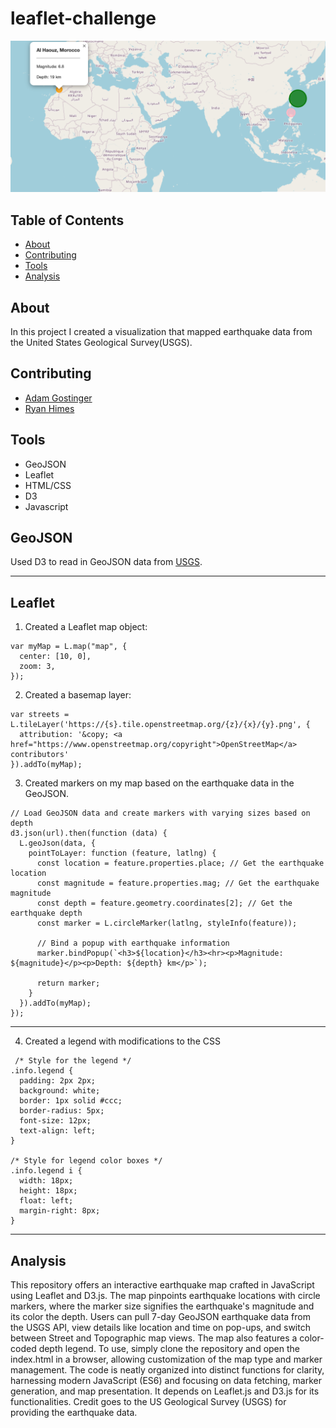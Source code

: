 # leaflet-challenge

<img src = "images/EarthquakesMonth.png">

## Table of Contents
- [About](#About)
- [Contributing](#Contributing)
- [Tools](#Tools)
- [Analysis](#Analysis)

## About
In this project I created a visualization that mapped earthquake data from the United States Geological Survey(USGS).

## Contributing
- <a href="https://www.github.com/agostinger/" target="_blank">Adam Gostinger</a>
- <a href="https://www.github.com/Ryguy57/" target="_blank">Ryan Himes</a>

## Tools
- GeoJSON
- Leaflet
- HTML/CSS
- D3
- Javascript

## GeoJSON
Used D3 to read in GeoJSON data from [USGS]("https://earthquake.usgs.gov/earthquakes/feed/v1.0/summary/significant_month.geojson").

---------------------------------------------------
## **Leaflet**
1. Created a Leaflet map object:
``````
var myMap = L.map("map", {
  center: [10, 0],
  zoom: 3,
});
``````
2. Created a basemap layer:
``````
var streets = L.tileLayer('https://{s}.tile.openstreetmap.org/{z}/{x}/{y}.png', {
  attribution: '&copy; <a href="https://www.openstreetmap.org/copyright">OpenStreetMap</a> contributors'
}).addTo(myMap);
``````
3. Created markers on my map based on the earthquake data in the GeoJSON.
``````
// Load GeoJSON data and create markers with varying sizes based on depth
d3.json(url).then(function (data) {
  L.geoJson(data, {
    pointToLayer: function (feature, latlng) {
      const location = feature.properties.place; // Get the earthquake location
      const magnitude = feature.properties.mag; // Get the earthquake magnitude
      const depth = feature.geometry.coordinates[2]; // Get the earthquake depth
      const marker = L.circleMarker(latlng, styleInfo(feature));

      // Bind a popup with earthquake information
      marker.bindPopup(`<h3>${location}</h3><hr><p>Magnitude: ${magnitude}</p><p>Depth: ${depth} km</p>`);

      return marker;
    }
  }).addTo(myMap);
});
``````
---------------------------------------------------
4. Created a legend with modifications to the CSS
``````
 /* Style for the legend */
.info.legend {
  padding: 2px 2px;
  background: white;
  border: 1px solid #ccc;
  border-radius: 5px;
  font-size: 12px;
  text-align: left;
}

/* Style for legend color boxes */
.info.legend i {
  width: 18px;
  height: 18px;
  float: left;
  margin-right: 8px;
}
``````


---------------------------------------------------
## Analysis
This repository offers an interactive earthquake map crafted in JavaScript using Leaflet and D3.js. The map pinpoints earthquake locations with circle markers, where the marker size signifies the earthquake's magnitude and its color the depth. Users can pull 7-day GeoJSON earthquake data from the USGS API, view details like location and time on pop-ups, and switch between Street and Topographic map views. The map also features a color-coded depth legend. To use, simply clone the repository and open the index.html in a browser, allowing customization of the map type and marker management. The code is neatly organized into distinct functions for clarity, harnessing modern JavaScript (ES6) and focusing on data fetching, marker generation, and map presentation. It depends on Leaflet.js and D3.js for its functionalities. Credit goes to the US Geological Survey (USGS) for providing the earthquake data.
